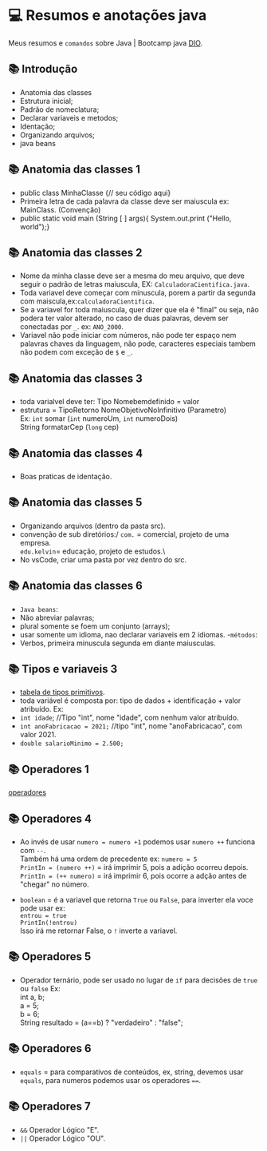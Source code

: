 # 💻 Resumos e anotações java 

Meus resumos e `comandos` sobre Java | Bootcamp java [DIO](https://www.dio.me/).

## 📚 Introdução
- Anatomia das classes
- Estrutura inicial;
- Padrão de nomeclatura;
- Declarar variaveis e metodos;
- Identação;
- Organizando arquivos;
- java beans
## 📚 Anatomia das classes 1
-  public class MinhaClasse {// seu código aqui}
- Primeira letra de cada palavra da classe deve ser maiuscula ex: MainClass. (Convenção)
- public static void main (String [ ] args){ System.out.print ("Hello, world");}
## 📚 Anatomia das classes 2
- Nome da minha classe deve ser a mesma do meu arquivo, que deve seguir o padrão de letras maiuscula, EX: `CalculadoraCientifica.java`.
- Toda variavel deve começar com minuscula, porem a partir da segunda com maiscula,ex:`calculadoraCientifica`.
- Se a variavel for toda maiuscula, quer dizer que ela é "final" ou seja, não podera ter valor alterado, no caso de duas palavras, devem ser conectadas por `_`. ex: `ANO_2000`.
- Variavel não pode iniciar com números, não pode ter espaço nem palavras chaves da linguagem, não pode, caracteres especiais tambem não podem com exceção de `$` e `_`.
## 📚 Anatomia das classes 3
- toda varialvel deve ter: Tipo Nomebemdefinido = valor
- estrutura = TipoRetorno NomeObjetivoNoInfinitivo (Parametro)\
Ex: `int` somar (`int` numeroUm, `int` numeroDois)\
String formatarCep (`long` cep)
## 📚 Anatomia das classes 4
- Boas praticas de identação.

## 📚 Anatomia das classes 5
- Organizando arquivos (dentro da pasta src).
- convenção de sub diretórios:/
`com.` = comercial, projeto de uma empresa.\
`edu.kelvin`= educação, projeto de estudos.\
- No vsCode, criar uma pasta por vez dentro do src.

## 📚 Anatomia das classes 6
- `Java beans`:
-  Não abreviar palavras;
- plural somente se foem um conjunto (arrays);
- usar somente um idioma, nao declarar variaveis em 2 idiomas.
-`métodos`:
- Verbos, primeira minuscula segunda em diante maiusculas.

## 📚 Tipos e variaveis 3
-  [tabela de tipos primitivos](https://glysns.gitbook.io/java-basico/sintaxe/variaveis).
- toda variável é composta por: tipo de dados + identificação + valor atribuído. Ex:
- `int idade`; //Tipo "int", nome "idade", com nenhum valor atribuído.
- `int anoFabricacao = 2021;` //tipo "int", nome "anoFabricacao", com valor 2021.
- `double salarioMinimo = 2.500;`

## 📚 Operadores 1
 [operadores](https://glysns.gitbook.io/java-basico/sintaxe/operadores)

## 📚 Operadores 4
- Ao invés de usar `numero = numero +1` podemos usar `numero ++` funciona com `--`.\
 Também há uma ordem de precedente ex: `numero = 5`\
`PrintIn = (numero ++)` = irá imprimir 5, pois a adição ocorreu depois.\
`PrintIn = (++ numero)` = irá imprimir 6, pois ocorre a adção antes de "chegar" no número.

- `boolean` = é a variavel que retorna `True` ou `False`, para inverter ela voce pode usar ex:\
`entrou = true`\
`PrintIn(!entrou)`\
Isso irá me retornar False, o `!` inverte a variavel.

## 📚 Operadores 5
- Operador ternário, pode ser usado no lugar de `if` para decisões de `true` ou `false` Ex:\
int a, b;\
a = 5;\
b = 6;\
String resultado = (a==b) ? "verdadeiro" : "false";

## 📚 Operadores 6
- `equals` = para comparativos de conteúdos, ex, string, devemos usar `equals`, para numeros podemos usar os operadores `==`.

## 📚 Operadores 7
- `&&` Operador Lógico "E".
- `||` Operador Lógico "OU".